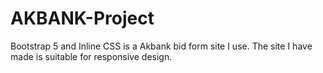 # AKBANK-Project
Bootstrap 5 and Inline CSS is a Akbank bid form site I use. 
The site I have made is suitable for responsive design.
